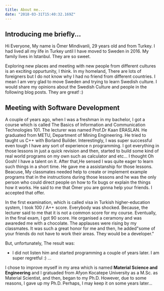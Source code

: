 ```yaml
---
title: About me...
date: "2018-03-31T15:40:32.169Z"
---
```


## Introducing me briefly...

Hi Everyone, My name is Ömer Mindivanli, 29 years old and from Turkey. I had lived all my life in Turkey until I have moved to Sweden in 2016. My family lives in Istanbul. They are so sweet.

Exploring new places and meeting with new people from different cultures is an exciting oppurtunity, I think. In my homeland, There are lots of foreigners but I do not know why I had no friend from different countries. I mean I am very glad to move Sweden and trying to learn Swedish culture. I would share my opinions about the Swedish Culture and people in the following blog posts. They are great! :)

## Meeting with Software Development

A couple of years ago, when I was a freshman in my bachelor, I got a course which is called The Basics of Information and Communication Technologies 101. The lecturer was named Prof.Dr Kaan ERASLAN. He graduated from METU, Department of Mining Engineering. He tried to taught us C++ with Borland Builder. Interestingly, I was super successful even tough I have any sort of experience n programming. I got everything in those lessons in just a quick revision and then, started to build some kind of real world programs on my own such as calculator and etc... I thought Oh Gosh! I have a talent on it. After that,He sensed I was quite eager to learn such things in a short time. He gave me a assistanship for those lessons. Beacuse, My classmates needed help to create or implement example programs that in the instructions during those lessons and he was the only person who could direct people on how to fix bugs or explain the things how it works. He said to me that Ömer you are gonna help your friends. I accepted that offer.

In the first examination, which is called visa in Turkish higher-education system, I took 100 / A++ score. Everybody was shocked. Because, the lecturer said to me that it is not a common score for my course. Eventually, in the final exam, I got 90 score. He organised a ceramony and was awareded me with a chocolate. The applauses were rising by my classmates. It was such a great honor for me and then, he added"some of your friends do not have to work their areas. They would be a developer."

But, unfortunately, The result was:

- I did not listen him and started programming a couple of years later. I am super regretful :) ...

I chose to improve myself in my area which is named **Material Science and Engineering** and I gratuaded from Afyon Kocatepe University as a M.Sc. as Material Scientist, and then, began to my Ph.D. However, due to some reasons, I gave up my Ph.D. Perhaps, I may keep it on some years later...

